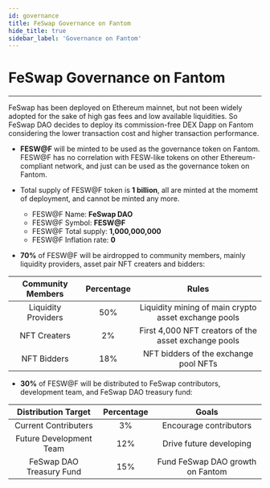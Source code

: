 ```yaml
---
id: governance
title: FeSwap Governance on Fantom
hide_title: true
sidebar_label: 'Governance on Fantom'
---
```


<div  className="title">
  <h1> FeSwap Governance on Fantom </h1>
</div>

_______________________

FeSwap has been deployed on Ethereum mainnet, but not been widely adopted for the sake of high gas fees and low available liquidities. So FeSwap DAO decides to deploy its commission-free DEX Dapp on Fantom considering the lower transaction cost and higher transaction performance.

- <p><b>FESW@F</b> will be minted to be used as the governance token on Fantom. FESW@F has no correlation with FESW-like tokens on other Ethereum-compliant network, and just can be used as the governance token on Fantom.</p>

- Total supply of FESW@F token is <b>1 billion</b>, all are minted at the momemt of deployment, and cannot be minted any more.  
  - <span className="text_span">FESW@F Name:</span>           <b className="title">FeSwap DAO</b>
  - <span className="text_span">FESW@F Symbol:</span>         <b className="title">FESW@F</b>
  - <span className="text_span">FESW@F Total supply:</span>   <b className="title">1,000,000,000</b>
  - <span className="text_span">FESW@F Inflation rate:</span> <b className="title">0</b>


- <p><b>70%</b> of FESW@F will be airdropped to community members, mainly liquidity providers, asset pair NFT creaters and bidders:</p>

<div className="table">

| Community Members    | Percentage   | Rules                                                      |
|:--------------------:|:------------:|:----------------------------------------------------------:|
| Liquidity Providers  |  50%         | Liquidity mining of main crypto asset exchange pools       |
| NFT Creaters         |  2%          | First 4,000 NFT creators of the asset exchange pools      |
| NFT Bidders          |  18%         | NFT bidders of the exchange pool NFTs                      |

</div>

- <p><b>30%</b> of FESW@F will be distributed to FeSwap contributors, development team, and FeSwap DAO treasury fund:</p>

<div className="table">

| Distribution Target             | Percentage    |  Goals                            |
|:-------------------------------:|:-------------:|:---------------------------------:|
| Current Contributers            |  3%           | Encourage contributors            |
| Future Development Team         |  12%          | Drive future developing           |
| FeSwap DAO Treasury Fund        |  15%          | Fund FeSwap DAO growth on Fantom  |

</div>
